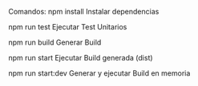 Comandos:
npm install
Instalar dependencias

npm run test
Ejecutar Test Unitarios

npm run build
Generar Build

npm run start
Ejecutar Build generada (dist)

npm run start:dev
Generar y ejecutar Build en memoria
